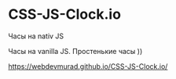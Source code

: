 # CSS-JS-Clock.io
Часы на nativ JS

Часы на vanilla JS. Простенькие часы ))

https://webdevmurad.github.io/CSS-JS-Clock.io/
